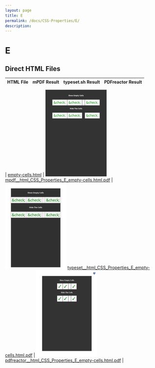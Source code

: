 ```yaml
---
layout: page
title: E
permalink: /docs/CSS-Properties/E/
description: 
---
```


# E



## Direct HTML Files

| HTML File | mPDF Result | typeset.sh Result | PDFreactor Result |
|---------|---------|---------|---------|

| [empty-cells.html](/html/CSS%20Properties/E/empty-cells.html) | ![](mpdf__html_CSS_Properties_E_empty-cells.html.png) [mpdf__html_CSS_Properties_E_empty-cells.html.pdf](mpdf__html_CSS_Properties_E_empty-cells.html.pdf) | ![](typeset__html_CSS_Properties_E_empty-cells.html.png) [typeset__html_CSS_Properties_E_empty-cells.html.pdf](typeset__html_CSS_Properties_E_empty-cells.html.pdf) | ![](pdfreactor__html_CSS_Properties_E_empty-cells.html.png) [pdfreactor__html_CSS_Properties_E_empty-cells.html.pdf](pdfreactor__html_CSS_Properties_E_empty-cells.html.pdf) |
